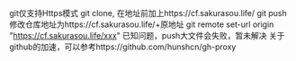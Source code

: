 git仅支持Https模式
git clone, 在地址前加上https://cf.sakurasou.life/
git push   修改仓库地址为https://cf.sakurasou.life/+原地址
    git remote set-url origin "https://cf.sakurasou.life/xxx"
    已知问题，push大文件会失败，暂未解决
关于github的加速，可以参考https://github.com/hunshcn/gh-proxy
